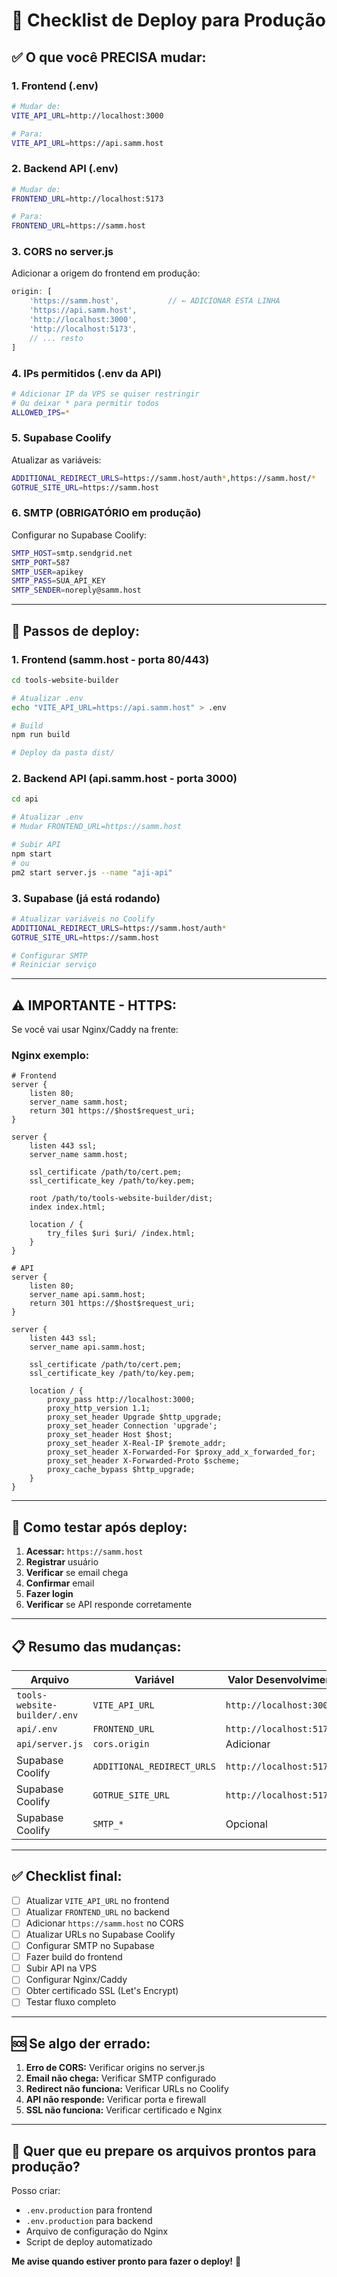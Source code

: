 # 🚀 Checklist de Deploy para Produção

## ✅ O que você PRECISA mudar:

### 1. **Frontend (.env)**
```bash
# Mudar de:
VITE_API_URL=http://localhost:3000

# Para:
VITE_API_URL=https://api.samm.host
```

### 2. **Backend API (.env)**
```bash
# Mudar de:
FRONTEND_URL=http://localhost:5173

# Para:
FRONTEND_URL=https://samm.host
```

### 3. **CORS no server.js**
Adicionar a origem do frontend em produção:
```javascript
origin: [
    'https://samm.host',           // ← ADICIONAR ESTA LINHA
    'https://api.samm.host',
    'http://localhost:3000',
    'http://localhost:5173',
    // ... resto
]
```

### 4. **IPs permitidos (.env da API)**
```bash
# Adicionar IP da VPS se quiser restringir
# Ou deixar * para permitir todos
ALLOWED_IPS=*
```

### 5. **Supabase Coolify**
Atualizar as variáveis:
```bash
ADDITIONAL_REDIRECT_URLS=https://samm.host/auth*,https://samm.host/*
GOTRUE_SITE_URL=https://samm.host
```

### 6. **SMTP (OBRIGATÓRIO em produção)**
Configurar no Supabase Coolify:
```bash
SMTP_HOST=smtp.sendgrid.net
SMTP_PORT=587
SMTP_USER=apikey
SMTP_PASS=SUA_API_KEY
SMTP_SENDER=noreply@samm.host
```

---

## 🔧 Passos de deploy:

### 1. Frontend (samm.host - porta 80/443)
```bash
cd tools-website-builder

# Atualizar .env
echo "VITE_API_URL=https://api.samm.host" > .env

# Build
npm run build

# Deploy da pasta dist/
```

### 2. Backend API (api.samm.host - porta 3000)
```bash
cd api

# Atualizar .env
# Mudar FRONTEND_URL=https://samm.host

# Subir API
npm start
# ou
pm2 start server.js --name "aji-api"
```

### 3. Supabase (já está rodando)
```bash
# Atualizar variáveis no Coolify
ADDITIONAL_REDIRECT_URLS=https://samm.host/auth*
GOTRUE_SITE_URL=https://samm.host

# Configurar SMTP
# Reiniciar serviço
```

---

## ⚠️ IMPORTANTE - HTTPS:

Se você vai usar Nginx/Caddy na frente:

### Nginx exemplo:
```nginx
# Frontend
server {
    listen 80;
    server_name samm.host;
    return 301 https://$host$request_uri;
}

server {
    listen 443 ssl;
    server_name samm.host;
    
    ssl_certificate /path/to/cert.pem;
    ssl_certificate_key /path/to/key.pem;
    
    root /path/to/tools-website-builder/dist;
    index index.html;
    
    location / {
        try_files $uri $uri/ /index.html;
    }
}

# API
server {
    listen 80;
    server_name api.samm.host;
    return 301 https://$host$request_uri;
}

server {
    listen 443 ssl;
    server_name api.samm.host;
    
    ssl_certificate /path/to/cert.pem;
    ssl_certificate_key /path/to/key.pem;
    
    location / {
        proxy_pass http://localhost:3000;
        proxy_http_version 1.1;
        proxy_set_header Upgrade $http_upgrade;
        proxy_set_header Connection 'upgrade';
        proxy_set_header Host $host;
        proxy_set_header X-Real-IP $remote_addr;
        proxy_set_header X-Forwarded-For $proxy_add_x_forwarded_for;
        proxy_set_header X-Forwarded-Proto $scheme;
        proxy_cache_bypass $http_upgrade;
    }
}
```

---

## 🧪 Como testar após deploy:

1. **Acessar:** `https://samm.host`
2. **Registrar** usuário
3. **Verificar** se email chega
4. **Confirmar** email
5. **Fazer login**
6. **Verificar** se API responde corretamente

---

## 📋 Resumo das mudanças:

| Arquivo | Variável | Valor Desenvolvimento | Valor Produção |
|---------|----------|----------------------|----------------|
| `tools-website-builder/.env` | `VITE_API_URL` | `http://localhost:3000` | `https://api.samm.host` |
| `api/.env` | `FRONTEND_URL` | `http://localhost:5173` | `https://samm.host` |
| `api/server.js` | `cors.origin` | Adicionar | `https://samm.host` |
| Supabase Coolify | `ADDITIONAL_REDIRECT_URLS` | `http://localhost:5173/*` | `https://samm.host/*` |
| Supabase Coolify | `GOTRUE_SITE_URL` | `http://localhost:5173` | `https://samm.host` |
| Supabase Coolify | `SMTP_*` | Opcional | **OBRIGATÓRIO** |

---

## ✅ Checklist final:

- [ ] Atualizar `VITE_API_URL` no frontend
- [ ] Atualizar `FRONTEND_URL` no backend
- [ ] Adicionar `https://samm.host` no CORS
- [ ] Atualizar URLs no Supabase Coolify
- [ ] Configurar SMTP no Supabase
- [ ] Fazer build do frontend
- [ ] Subir API na VPS
- [ ] Configurar Nginx/Caddy
- [ ] Obter certificado SSL (Let's Encrypt)
- [ ] Testar fluxo completo

---

## 🆘 Se algo der errado:

1. **Erro de CORS:** Verificar origins no server.js
2. **Email não chega:** Verificar SMTP configurado
3. **Redirect não funciona:** Verificar URLs no Coolify
4. **API não responde:** Verificar porta e firewall
5. **SSL não funciona:** Verificar certificado e Nginx

---

## 🎯 Quer que eu prepare os arquivos prontos para produção?

Posso criar:
- `.env.production` para frontend
- `.env.production` para backend
- Arquivo de configuração do Nginx
- Script de deploy automatizado

**Me avise quando estiver pronto para fazer o deploy!** 🚀
